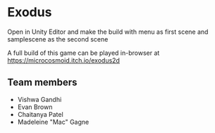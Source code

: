 # Exodus
Open in Unity Editor and make the build with menu as first scene and samplescene as the second scene

A full build of this game can be played in-browser at https://microcosmoid.itch.io/exodus2d


## Team members
* Vishwa Gandhi
* Evan Brown
* Chaitanya Patel
* Madeleine "Mac" Gagne
